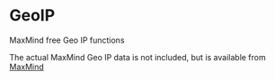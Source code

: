 GeoIP
=====

MaxMind free Geo IP functions

The actual MaxMind Geo IP data is not included, but is available from
[MaxMind](http://dev.maxmind.com/geoip/geoip2/geolite2/)
